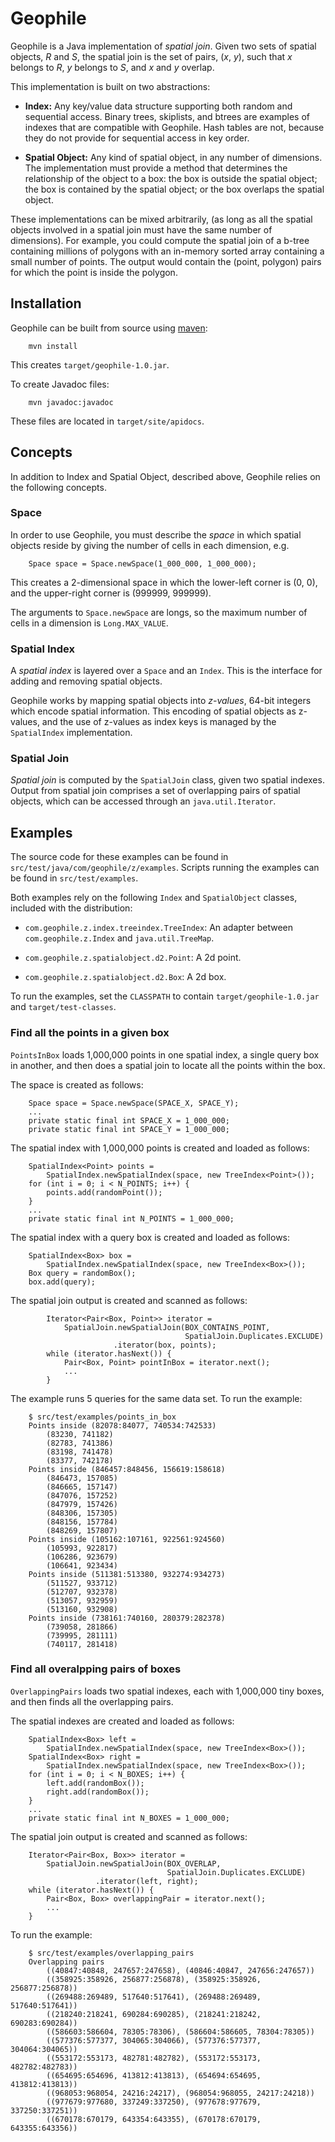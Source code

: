 # Geophile

Geophile is a Java implementation of *spatial join*. Given two sets of
spatial objects, *R* and *S*, the spatial join is the set of pairs,
(*x*, *y*), such that *x* belongs to *R*, *y* belongs to *S*, and *x*
and *y* overlap.

This implementation is built on two abstractions:

* **Index:** Any key/value data structure supporting both random and
sequential access. Binary trees, skiplists, and btrees are examples of
indexes that are compatible with Geophile. Hash tables are not,
because they do not provide for sequential access in key
order. 

* **Spatial Object:** Any kind of spatial object, in any number of
dimensions. The implementation must provide a method that determines the
relationship of the object to a box: the box is outside the spatial
object; the box is contained by the spatial object; or the box
overlaps the spatial object.

These implementations can be mixed arbitrarily, (as long as all the
spatial objects involved in a spatial join must have the same number
of dimensions). For example, you could compute the spatial join of a
b-tree containing millions of polygons with an in-memory sorted array
containing a small number of points. The output would contain the
(point, polygon) pairs for which the point is inside the polygon.

## Installation

Geophile can be built from source using [maven](http://maven.apache.org):

        mvn install

This creates `target/geophile-1.0.jar`.

To create Javadoc files:

        mvn javadoc:javadoc

These files are located in `target/site/apidocs`.

## Concepts

In addition to Index and Spatial Object, described above, Geophile
relies on the following concepts.

### Space

In order to use Geophile, you must describe the *space* in which spatial
objects reside by giving the number of cells in each dimension, e.g.

        Space space = Space.newSpace(1_000_000, 1_000_000);

This creates a 2-dimensional space in which the lower-left corner is
(0, 0), and the upper-right corner is (999999, 999999).

The arguments to `Space.newSpace` are longs, so the maximum number of
cells in a dimension is `Long.MAX_VALUE`.

### Spatial Index

A *spatial index* is layered over a `Space` and an `Index`. This is the
interface for adding and removing spatial objects. 

Geophile works by mapping spatial objects into *z-values*, 64-bit
integers which encode spatial information. This encoding of spatial
objects as z-values, and the use of z-values as index keys is managed
by the `SpatialIndex` implementation.

### Spatial Join

*Spatial join* is computed by the `SpatialJoin` class, given two
spatial indexes. Output from spatial join comprises a set of
overlapping pairs of spatial objects, which can be accessed through an
`java.util.Iterator`.

## Examples

The source code for these examples can be found in
`src/test/java/com/geophile/z/examples`. Scripts running the examples
can be found in `src/test/examples`.

Both examples rely on the following `Index` and `SpatialObject` classes,
included with the distribution:

* `com.geophile.z.index.treeindex.TreeIndex`: An adapter
between `com.geophile.z.Index` and `java.util.TreeMap`.

* `com.geophile.z.spatialobject.d2.Point`: A 2d point.

* `com.geophile.z.spatialobject.d2.Box`: A 2d box.

To run the examples, set the `CLASSPATH` to contain
`target/geophile-1.0.jar` and `target/test-classes`.

### Find all the points in a given box

`PointsInBox` loads 1,000,000 points in one spatial index, a single
query box in another, and then does a spatial join to locate all the
points within the box.

The space is created as follows:

        Space space = Space.newSpace(SPACE_X, SPACE_Y);
        ...
        private static final int SPACE_X = 1_000_000;
        private static final int SPACE_Y = 1_000_000;

The spatial index with 1,000,000 points is created and loaded as follows:

        SpatialIndex<Point> points = 
            SpatialIndex.newSpatialIndex(space, new TreeIndex<Point>());
        for (int i = 0; i < N_POINTS; i++) {
            points.add(randomPoint());
        }
        ...
        private static final int N_POINTS = 1_000_000;

The spatial index with a query box is created and loaded as follows:

        SpatialIndex<Box> box = 
            SpatialIndex.newSpatialIndex(space, new TreeIndex<Box>());
        Box query = randomBox();
        box.add(query);

The spatial join output is created and scanned as follows:

            Iterator<Pair<Box, Point>> iterator =
                SpatialJoin.newSpatialJoin(BOX_CONTAINS_POINT, 
                                           SpatialJoin.Duplicates.EXCLUDE)
                           .iterator(box, points);
            while (iterator.hasNext()) {
                Pair<Box, Point> pointInBox = iterator.next();
                ...
            }

The example runs 5 queries for the same data set. To run the example:

        $ src/test/examples/points_in_box 
        Points inside (82078:84077, 740534:742533)
            (83230, 741182)
            (82783, 741386)
            (83198, 741478)
            (83377, 742178)
        Points inside (846457:848456, 156619:158618)
            (846473, 157085)
            (846665, 157147)
            (847076, 157252)
            (847979, 157426)
            (848306, 157305)
            (848156, 157784)
            (848269, 157807)
        Points inside (105162:107161, 922561:924560)
            (105993, 922817)
            (106286, 923679)
            (106641, 923434)
        Points inside (511381:513380, 932274:934273)
            (511527, 933712)
            (512707, 932378)
            (513057, 932959)
            (513160, 932908)
        Points inside (738161:740160, 280379:282378)
            (739058, 281866)
            (739995, 281111)
            (740117, 281418)

### Find all overalpping pairs of boxes

`OverlappingPairs` loads two spatial indexes, each with 1,000,000 tiny
boxes, and then finds all the overlapping pairs.

The spatial indexes are created and loaded as follows:

        SpatialIndex<Box> left = 
            SpatialIndex.newSpatialIndex(space, new TreeIndex<Box>());
        SpatialIndex<Box> right = 
            SpatialIndex.newSpatialIndex(space, new TreeIndex<Box>());
        for (int i = 0; i < N_BOXES; i++) {
            left.add(randomBox());
            right.add(randomBox());
        }
        ...
        private static final int N_BOXES = 1_000_000;

The spatial join output is created and scanned as follows:

        Iterator<Pair<Box, Box>> iterator =
            SpatialJoin.newSpatialJoin(BOX_OVERLAP, 
                                       SpatialJoin.Duplicates.EXCLUDE)
                       .iterator(left, right);
        while (iterator.hasNext()) {
            Pair<Box, Box> overlappingPair = iterator.next();
            ...
        }

To run the example:

        $ src/test/examples/overlapping_pairs 
        Overlapping pairs
            ((40847:40848, 247657:247658), (40846:40847, 247656:247657))
            ((358925:358926, 256877:256878), (358925:358926, 256877:256878))
            ((269488:269489, 517640:517641), (269488:269489, 517640:517641))
            ((218240:218241, 690284:690285), (218241:218242, 690283:690284))
            ((586603:586604, 78305:78306), (586604:586605, 78304:78305))
            ((577376:577377, 304065:304066), (577376:577377, 304064:304065))
            ((553172:553173, 482781:482782), (553172:553173, 482782:482783))
            ((654695:654696, 413812:413813), (654694:654695, 413812:413813))
            ((968053:968054, 24216:24217), (968054:968055, 24217:24218))
            ((977679:977680, 337249:337250), (977678:977679, 337250:337251))
            ((670178:670179, 643354:643355), (670178:670179, 643355:643356))
